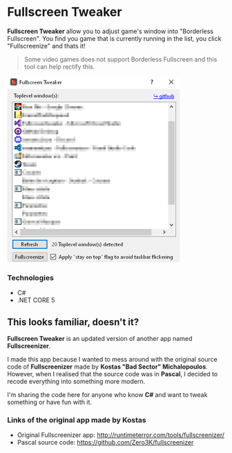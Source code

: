 # Fullscreen Tweaker

**Fullscreen Tweaker** allow you to adjust game's window into "Borderless Fullscreen". You find you game that is currently running in the list, you click "Fullscreenize" and thats it!

> Some video games does not support Borderless Fullscreen and this tool can help rectify this.

![Screenshot](https://github.com/PMCDC/Fullscreentweaker/blob/dd2fa5e43abba91ed9483c36e1388441a31a4acc/FT.Core/Images/FTScreenshot.png)

### Technologies
- C#
- .NET CORE 5

## This looks familiar, doesn't it?

**Fullscreen Tweaker** is an updated version of another app named **Fullscreenizer**.

I made this app because I wanted to mess around with the original source code of **Fullscreenizer** made by **Kostas "Bad Sector" Michalopoulos**. However, when I realised that the source
code was in **Pascal**, I decided to recode everything into something more modern.

I'm sharing the code here for anyone who know **C#** and want to tweak something or have fun with it.

### Links of the original app made by **Kostas**
- Original Fullscreenizer app: http://runtimeterror.com/tools/fullscreenizer/
- Pascal source code: https://github.com/Zero3K/fullscreenizer

